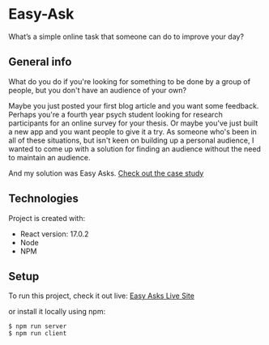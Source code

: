 # Easy-Ask
What’s a simple online task that someone can do to improve your day?

## General info
What do you do if you're looking for something to be done by a group of people, but you don't have an audience of your own?

Maybe you just posted your first blog article and you want some feedback. Perhaps you're a fourth year psych student looking for research participants for an online survey for your thesis. Or maybe you've just built a new app and you want people to give it a try. As someone who's been in all of these situations, but isn't keen on building up a personal audience, I wanted to come up with a solution for finding an audience without the need to maintain an audience.

And my solution was Easy Asks.
[Check out the case study](https://www.lamarelimbo.com/case-studies/easy-asks-case-study "Easy Asks's Case Study")

	
## Technologies
Project is created with:
* React version: 17.0.2
* Node
* NPM
	
## Setup
To run this project, check it out live:
[Easy Asks Live Site](https://www.easyasks.com/ "Easy Asks's Homepage")

or install it locally using npm:

```
$ npm run server
$ npm run client
